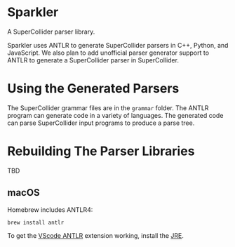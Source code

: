 # Sparkler

A SuperCollider parser library.

Sparkler uses ANTLR to generate SuperCollider parsers in C++, Python,
and JavaScript. We also plan to add unofficial parser generator support
to ANTLR to generate a SuperCollider parser in SuperCollider.

# Using the Generated Parsers

The SuperCollider grammar files are in the `grammar` folder. The ANTLR
program can generate code in a variety of languages. The generated code
can parse SuperCollider input programs to produce a parse tree.

# Rebuilding The Parser Libraries

TBD

## macOS

Homebrew includes ANTLR4:

`brew install antlr`

To get the [VScode ANTLR](https://github.com/mike-lischke/vscode-antlr4)
extension working, install the [JRE](https://www.java.com/en/download/).
